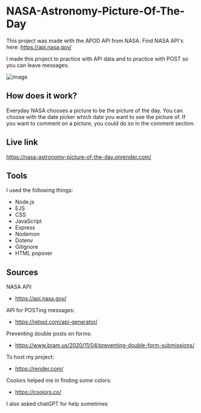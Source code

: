 # NASA-Astronomy-Picture-Of-The-Day

This project was made with the APOD API from NASA. 
Find NASA API's here: https://api.nasa.gov/

I made this project to practice with API data and to practice with POST so you can leave messages.

![image](https://github.com/r20222/NASA-Astronomy-Picture-Of-The-Day/assets/101579892/7638b90c-69ea-4934-ad36-594a0c44c5b4)

## How does it work?

Everyday NASA chooses a picture to be the picture of the day. You can choose with the date picker which date you want to see the picture of. If you want to comment on a picture, you could do so in the comment section.

## Live link

https://nasa-astronomy-picture-of-the-day.onrender.com/

## Tools

I used the following things:

* Node.js
* EJS
* CSS
* JavaScript
* Express
* Nodemon
* Dotenv
* Gitignore
* HTML popover

## Sources

NASA API:
* https://api.nasa.gov/

API for POSTing messages:
* https://retool.com/api-generator/

Preventing double posts on forms:
* https://www.bram.us/2020/11/04/preventing-double-form-submissions/

To host my project:
* https://render.com/

Coolors helped me in finding some colors:
* https://coolors.co/

I also asked chatGPT for help sometimes
